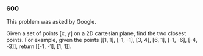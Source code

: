 ### 600

This problem was asked by Google.

Given a set of points [x, y] on a 2D cartesian plane, find the two closest points. For example, given the points [[1, 1], [-1, -1], [3, 4], [6, 1], [-1, -6], [-4, -3]], return [[-1, -1], [1, 1]].